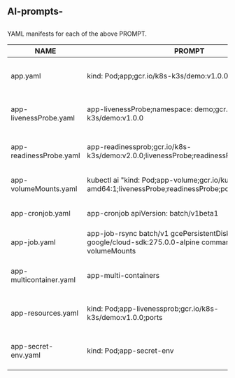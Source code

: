 
## AI-prompts-

## 

YAML manifests for each of the above PROMPT.


| NAME                     | PROMPT              | DESCRIPTION                                 | EXAMPLE                                                    |
|--------------------------|---------------------|---------------------------------------------|------------------------------------------------------------|
| app.yaml                 | kind: Pod;app;gcr.io/k8s-k3s/demo:v1.0.0;ports  | Manifest defining a basic application.      | [Example](./yaml/app.yaml)                                |
| app-livenessProbe.yaml    |    app-livenessProbe;namespace: demo;gcr.io/k8s-k3s/demo:v1.0.0   | Manifest demonstrating a liveness probe.   | [Example](./yaml/app-livenessProbe.yaml)                   |
| app-readinessProbe.yaml   | app-readinessprob;gcr.io/k8s-k3s/demo:v2.0.0;livenessProbe;readinessProbe;ports     | Manifest showing a readiness probe.         | [Example](./yaml/app-readinessProbe.yaml)                  |
| app-volumeMounts.yaml     | kubectl ai "kind: Pod;app-volume;gcr.io/kuar-demo/kuard-amd64:1;livenessProbe;readinessProbe;ports;volumeMounts"       | Manifest with volume mount configurations.  | [Example](./yaml/app-volumeMounts.yaml)                    |
| app-cronjob.yaml          | app-cronjob apiVersion: batch/v1beta1             | Manifest defining a cron job.               | [Example](./yaml/app-cronjob.yaml)                         |
| app-job.yaml              | app-job-rsync batch/v1 gcePersistentDisk image google/cloud-sdk:275.0.0-alpine command -/bin/sh volumeMounts                 | Manifest for running a one-off job.         | [Example](./yaml/app-job.yaml)                             |
| app-multicontainer.yaml   | app-multi-containers | Manifest for a multi-container application. | [Example](./yaml/app-multicontainer.yaml)                  |
| app-resources.yaml        | kind: Pod;app-livenessprob;gcr.io/k8s-k3s/demo:v1.0.0;ports     | Manifest demonstrating resource limits.     | [Example](./yaml/app-resources.yaml)                       |
| app-secret-env.yaml       | kind: Pod;app-secret-env   | Manifest using secrets as environment vars. | [Example](./yaml/app-secret-env.yaml)                      |

